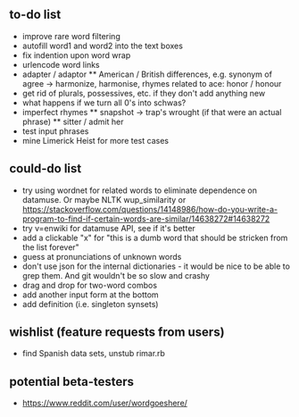 ## to-do list

* improve rare word filtering
* autofill word1 and word2 into the text boxes
* fix indention upon word wrap
* urlencode word links
* adapter / adaptor
** American / British differences, e.g. synonym of agree -> harmonize, harmonise, rhymes related to ace: honor / honour
* get rid of plurals, possessives, etc. if they don't add anything new
* what happens if we turn all 0's into schwas?
* imperfect rhymes
** snapshot -> trap's wrought (if that were an actual phrase)
** sitter / admit her
* test input phrases
* mine Limerick Heist for more test cases

## could-do list

* try using wordnet for related words to eliminate dependence on datamuse. Or maybe NLTK wup_similarity or https://stackoverflow.com/questions/14148986/how-do-you-write-a-program-to-find-if-certain-words-are-similar/14638272#14638272
* try v=enwiki for datamuse API, see if it's better
* add a clickable "x" for "this is a dumb word that should be stricken from the list forever"
* guess at pronunciations of unknown words
* don't use json for the internal dictionaries - it would be nice to be able to grep them. And git wouldn't be so slow and crashy
* drag and drop for two-word combos
* add another input form at the bottom
* add definition (i.e. singleton synsets)

## wishlist (feature requests from users)

* find Spanish data sets, unstub rimar.rb

## potential beta-testers

* https://www.reddit.com/user/wordgoeshere/
